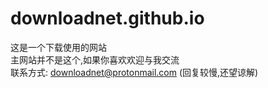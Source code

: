 # downloadnet.github.io
这是一个下载使用的网站 <br>
主网站并不是这个,如果你喜欢欢迎与我交流 <br>
联系方式: downloadnet@protonmail.com (回复较慢,还望谅解)

